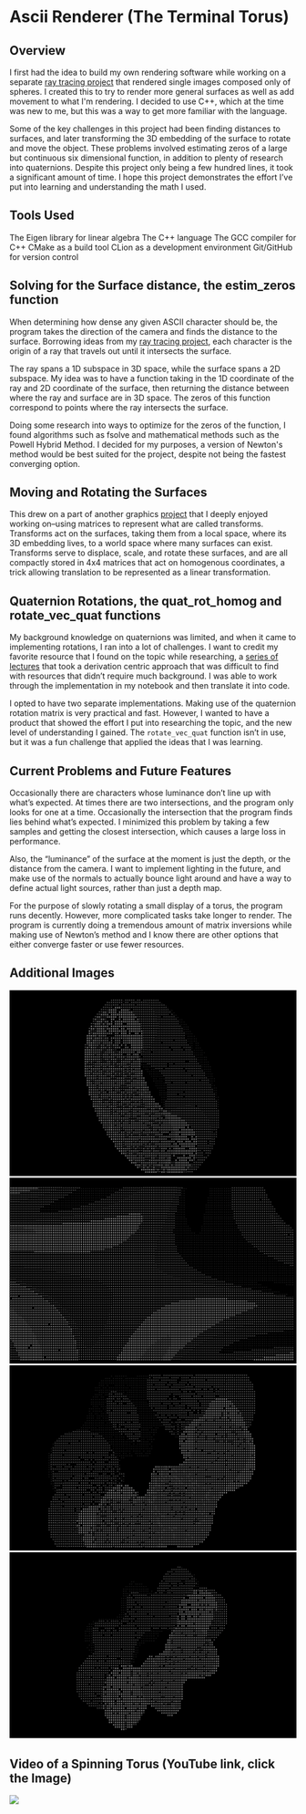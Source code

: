 # Ascii Renderer (The Terminal Torus)

## Overview

I first had the idea to build my own rendering software while working on a separate [ray tracing project](https://github.com/njbizzle/RayTracingInOneWeekend) that rendered single images composed only of spheres. I created this to try to render more general surfaces as well as add movement to what I'm rendering. I decided to use C++, which at the time was new to me, but this was a way to get more familiar with the language. 

Some of the key challenges in this project had been finding distances to surfaces, and later transforming the 3D embedding of the surface to rotate and move the object. These problems involved estimating zeros of a large but continuous six dimensional function, in addition to plenty of research into quaternions. Despite this project only being a few hundred lines, it took a significant amount of time. I hope this project demonstrates the effort I’ve put into learning and understanding the math I used.

## Tools Used

The Eigen library for linear algebra
The C++ language
The GCC compiler for C++
CMake as a build tool
CLion as a development environment
Git/GitHub for version control

## Solving for the Surface distance, the estim_zeros function

When determining how dense any given ASCII character should be, the program takes the direction of the camera and finds the distance to the surface. Borrowing ideas from my [ray tracing project](https://github.com/njbizzle/RayTracingInOneWeekend), each character is the origin of a ray that travels out until it intersects the surface.

The ray spans a 1D subspace in 3D space, while the surface spans a 2D subspace. My idea was to have a function taking in the 1D coordinate of the ray and 2D coordinate of the surface, then returning the distance between where the ray and surface are in 3D space. The zeros of this function correspond to points where the ray intersects the surface.

Doing some research into ways to optimize for the zeros of the function, I found algorithms such as fsolve and mathematical methods such as the Powell Hybrid Method. I decided for my purposes, a version of Newton's method would be best suited for the project, despite not being the fastest converging option.

## Moving and Rotating the Surfaces 

This drew on a part of another graphics [project](https://github.com/njbizzle/VulkanTutorial) that I deeply enjoyed working on–using matrices to represent what are called transforms. Transforms act on the surfaces, taking them from a local space, where its 3D embedding lives, to a world space where many surfaces can exist. Transforms serve to displace, scale, and rotate these surfaces, and are all compactly stored in 4x4 matrices that act on homogenous coordinates, a trick allowing translation to be represented as a linear transformation. 

## Quaternion Rotations, the quat_rot_homog and rotate_vec_quat functions

My background knowledge on quaternions was limited, and when it came to implementing rotations, I ran into a lot of challenges. I want to credit my favorite resource that I found on the topic while researching, a [series of lectures](https://youtube.com/playlist?list=PLpzmRsG7u_gr0FO12cBWj-15_e0yqQQ1U&si=c61z5-dsT5mNspKx) that took a derivation centric approach that was difficult to find with resources that didn’t require much background. I was able to work through the implementation in my notebook and then translate it into code.

I opted to have two separate implementations. Making use of the quaternion rotation matrix is very practical and fast. However, I wanted to have a product that showed the effort I put into researching the topic, and the new level of understanding I gained. The ```rotate_vec_quat``` function isn’t in use, but it was a fun challenge that applied the ideas that I was learning.

## Current Problems and Future Features

Occasionally there are characters whose luminance don’t line up with what’s expected. At times there are two intersections, and the program only looks for one at a time. Occasionally the intersection that the program finds lies behind what’s expected. I minimized this problem by taking a few samples and getting the closest intersection, which causes a large loss in performance.

Also, the “luminance” of the surface at the moment is just the depth, or the distance from the camera. I want to implement lighting in the future, and make use of the normals to actually bounce light around and have a way to define actual light sources, rather than just a depth map.

For the purpose of slowly rotating a small display of a torus, the program runs decently. However, more complicated tasks take longer to render. The program is currently doing a tremendous amount of matrix inversions while making use of Newton’s method and I know there are other options that either converge faster or use fewer resources.

## Additional Images

![](AsciiShapes/torus.png)
![](AsciiShapes/sin_uv_close_up.png)
![](AsciiShapes/wavy_torus_hor_16_close_up.png)
![](AsciiShapes/wavy_torus_strange.png)

## Video of a Spinning Torus (YouTube link, click the Image)

[![](https://img.youtube.com/vi/IRFWIjq2v08/0.jpg)](https://www.youtube.com/watch?v=IRFWIjq2v08)
